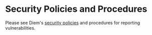 # Security Policies and Procedures

Please see Diem's
[security policies](https://developers.aptos-labs.com/docs/reference/security) and
procedures for reporting vulnerabilities.
